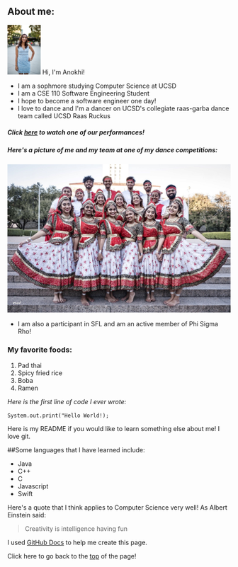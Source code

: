 ## **About me**:

<img src="IMG_0048.jpg" alt="anokhi" width="75"> Hi, I'm Anokhi!
- I am a sophmore studying Computer Science at UCSD
- I am a CSE 110 Software Engineering Student
- I hope to become a software engineer one day!
- I love to dance and I'm a dancer on UCSD's collegiate raas-garba dance team called UCSD Raas Ruckus
##### *Click [here](https://www.youtube.com/watch?v=IEmuCr9zv6I) to watch one of our performances*! 
##### *Here's a picture of me and my team at one of my dance competitions:* 

![ruckus](Ruckus.jpg)
- I am also a participant in SFL and am an active member of Phi Sigma Rho!

### My favorite foods:
1. Pad thai
2. Spicy fried rice
3. Boba
4. Ramen

*Here is the first line of code I ever wrote:*
```
System.out.print("Hello World!);
```

Here is my README if you would like to learn something else about me!
I love git.

##Some languages that I have learned include:
- Java
- C++
- C
- Javascript
- Swift

Here's a quote that I think applies to Computer Science very well!
As Albert Einstein said:
> Creativity is intelligence having fun

I used [GitHub Docs](https://docs.github.com/en/github/writing-on-github/basic-writing-and-formatting-syntax) to help me create this page.

Click here to go back to the [top](#about-me) of the page!
